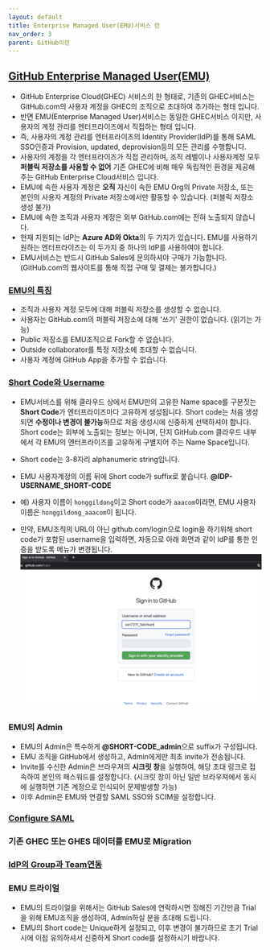 ```yaml
---
layout: default
title: Enterprise Managed User(EMU)서비스 란
nav_order: 3
parent: GitHub이란
---
```



## [GitHub Enterprise Managed User(EMU)](https://docs.github.com/en/enterprise-cloud@latest/admin/identity-and-access-management/managing-iam-with-enterprise-managed-users/about-enterprise-managed-users)
  - GitHub Enterprise Cloud(GHEC) 서비스의 한 형태로, 기존의 GHEC서비스는 GitHub.com의 사용자 계정을 GHEC의 조직으로 초대하여 추가하는 형태 입니다.
  - 반면 EMU(Enterprise Managed User)서비스는 동일한 GHEC서비스 이지만, 사용자의 계정 관리를 엔터프라이즈에서 직접하는 형태 입니다. 
  - 즉, 사용자의 계정 관리를 엔터프라이즈의 Identity Provider(IdP)를 통해 SAML SSO인증과 Provision, updated, deprovision등의 모든 관리를 수행합니다. 
  - 사용자의 계정을 각 엔터프라이즈가 직접 관리하며, 조직 레벨이나 사용자계정 모두 **퍼블릭 저장소를 사용할 수 없어** 기존 GHEC에 비해 매우 독립적인 환경을 제공해 주는 GitHub Enterprise Cloud서비스 입니다.
  - EMU에 속한 사용자 계정은 **오직** 자신이 속한 EMU Org의 Private 저장소, 또는 본인의 사용자 계정의 Private 저장소에서만 활동할 수 있습니다. (퍼블릭 저장소 생성 불가)
  - EMU에 속한 조직과 사용자 계정은 외부 GitHub.com에는 전혀 노출되지 않습니다. 
  - 현재 지원되는 IdP는 **Azure AD와 Okta**의 두 가지가 있습니다. EMU를 사용하기 원하는 엔터프라이즈는 이 두가지 중 하나의 IdP를 사용하여야 합니다. 
  - EMU서비스는 반드시 GitHub Sales에 문의하셔야 구매가 가능합니다. (GitHub.com의 웹사이트를 통해 직접 구매 및 결제는 불가합니다.)
  
### [EMU의 특징](https://docs.github.com/en/enterprise-cloud@latest/admin/identity-and-access-management/managing-iam-with-enterprise-managed-users/about-enterprise-managed-users#abilities-and-restrictions-of-managed-users) 
  - 조직과 사용자 계정 모두에 대해 퍼블릭 저장소를 생성할 수 없습니다. 
  - 사용자는 GitHub.com의 퍼블릭 저장소에 대해 '쓰기' 권한이 없습니다. (읽기는 가능)
  - Public 저장소를 EMU조직으로 Fork할 수 없습니다.
  - Outside collaborator를 특정 저장소에 초대할 수 없습니다. 
  - 사용자 계정에 GitHub App을 추가할 수 없습니다. 
  
### [Short Code와 Username](https://docs.github.com/en/enterprise-cloud@latest/admin/identity-and-access-management/managing-iam-with-enterprise-managed-users/about-enterprise-managed-users#usernames-and-profile-information)
  - EMU서비스를 위해 클라우드 상에서 EMU만의 고유한 Name space를 구분짓는 **Short Code**가 엔터프라이즈마다 고유하게 생성됩니다. Short code는 처음 생성되면 **수정이나 변경이 불가능**하므로 처음 생성시에 신중하게 선택하셔야 합니다. Short code는 외부에 노출되는 정보는 아니며, 단지 GitHub.com 클라우드 내부에서 각 EMU의 엔터프라이즈를 고유하게 구별지어 주는 Name Space입니다.
  - Short code는 3-8자리 alphanumeric string입니다.
  - EMU 사용자계정의 이름 뒤에 Short code가 suffix로 붙습니다. 
    **@IDP-USERNAME_SHORT-CODE** 

  - 예) 사용자 이름이 `honggildong`이고 Short code가 `aaacom`이라면, EMU 사용자이름은 `honggildong_aaacom`이 됩니다. 
  - 만약, EMU조직의 URL이 아닌 github.com/login으로 login을 하기위해 short code가 포함된 username을 입력하면, 자동으로 아래 화면과 같이 IdP를 통한 인증을 받도록 메뉴가 변경됩니다.
    <img src="/assets/images/emu_login.png">

### EMU의 Admin
  - EMU의 Admin은 특수하게 **@SHORT-CODE_admin**으로 suffix가 구성됩니다. 
  - EMU 조직을 GitHub에서 생성하고, Admin에게만 최초 invite가 전송됩니다. 
  - Invite를 수신한 Admin은 브라우져의 **시크릿 창**을 실행하여, 해당 초대 링크로 접속하여 본인의 패스워드를 설정합니다. (시크릿 창이 아닌 일반 브라우져에서 동시에 실행하면 기존 계정으로 인식되어 문제발생할 가능)
  - 이후 Admin은 EMU와 연결할 SAML SSO와 SCIM을 설정합니다. 

### [Configure SAML](https://docs.github.com/en/enterprise-cloud@latest/admin/identity-and-access-management/managing-iam-with-enterprise-managed-users/configuring-saml-single-sign-on-for-enterprise-managed-users#configuring-your-identity-provider)

### 기존 GHEC 또는 GHES 데이터를 EMU로 Migration

### [IdP의 Group과 Team연동](https://docs.github.com/en/enterprise-cloud@latest/admin/identity-and-access-management/managing-iam-with-enterprise-managed-users/managing-team-memberships-with-identity-provider-groups#managing-the-connection-between-an-existing-team-and-an-idp-group)

### EMU 트라이얼
   - EMU의 트라이얼을 위해서는 GitHub Sales에 연락하시면 정해진 기간만큼 Trial을 위해 EMU조직을 생성하여, Admin하실 분을 초대해 드립니다. 
   - EMU의 Short code는 Unique하게 설정되고, 이후 변경이 불가하므로 초기 Trial시에 이점 유의하셔서 신중하게 Short code를 설정하시기 바랍니다. 
    
